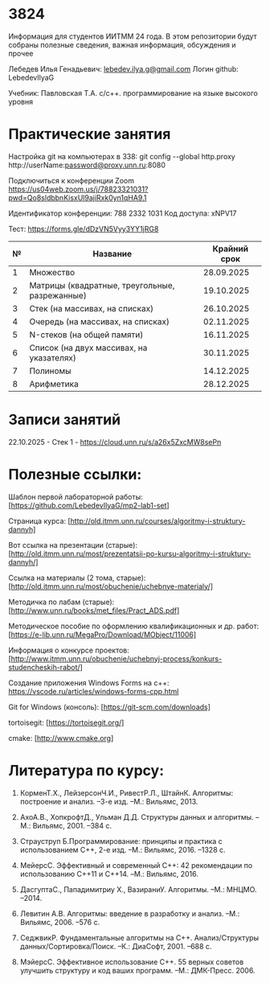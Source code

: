 # 3824
Информация для студентов ИИТММ 24 года.
В этом репозитории будут собраны полезные сведения, важная информация, обсуждения и прочее

Лебедев Илья Генадьевич: lebedev.ilya.g@gmail.com
Логин github: LebedevIlyaG 

Учебник:
Павловская Т.А. с/с++. программирование на языке высокого уровня

# Практические занятия

Настройка git на компьютерах в 338: git config --global http.proxy http://userName:password@proxy.unn.ru:8080

Подключиться к конференции Zoom
https://us04web.zoom.us/j/78823321031?pwd=Qo8sldbbnKisxUl9ajiRxk0yn1qHA9.1

Идентификатор конференции: 788 2332 1031
Код доступа: xNPV17

Тест: https://forms.gle/dDzVN5Vyy3YY1jRG8

|№|Название|Крайний срок|
|-------------|-------------|-------------|
|1|Множество|28.09.2025|
|2|Матрицы (квадратные, треугольные, разрежанные)|19.10.2025|
|3|Стек (на массивах, на списках)|26.10.2025|
|4|Очередь (на массивах, на списках)|02.11.2025|
|5|N-стеков (на общей памяти)|16.11.2025|
|6|Список (на двух массивах, на указателях)|30.11.2025|
|7|Полиномы|14.12.2025|
|8|Арифметика|28.12.2025|



# Записи занятий

22.10.2025 - Стек 1 - https://cloud.unn.ru/s/a26x5ZxcMW8sePn

# Полезные ссылки:

Шаблон первой лабораторной работы: [https://github.com/LebedevIlyaG/mp2-lab1-set]

Страница курса: [http://old.itmm.unn.ru/courses/algoritmy-i-struktury-dannyh]

Вот ссылка на презентации (старые): [http://old.itmm.unn.ru/most/prezentatsii-po-kursu-algoritmy-i-struktury-dannyh/]

Ссылка на материалы (2 тома, старые): [http://old.itmm.unn.ru/most/obuchenie/uchebnye-materialy/]

Методичка по лабам (старые): [http://www.unn.ru/books/met_files/Pract_ADS.pdf]


Методическое пособие по оформлению квалификационных и др. работ: [https://e-lib.unn.ru/MegaPro/Download/MObject/11006]
﻿


Информация о конкурсе проектов: [http://www.itmm.unn.ru/obuchenie/uchebnyj-process/konkurs-studencheskih-rabot/]

Создание приложения Windows Forms на c++: https://vscode.ru/articles/windows-forms-cpp.html

Git for Windows (консоль): [https://git-scm.com/downloads] 

tortoisegit: [https://tortoisegit.org/]

cmake: [http://www.cmake.org]


# Литература по курсу:

1. КорменТ.Х., ЛейзерсонЧ.И., РивестР.Л., ШтайнК. Алгоритмы: построение и анализ. –3-е изд. –М.: Вильямс, 2013.

2. АхоА.В., ХопкрофтД., Ульман Д.Д. Структуры данных и алгоритмы. –М.: Вильямс, 2001. –384 с.

3. Страуструп Б.Программирование: принципы и практика с использованием С++, 2-е изд. –М.: Вильямс, 2016. –1328 с.

4. МейерсС. Эффективный и современный С++: 42 рекомендации по использованию C++11 и C++14. –М.: Вильямс, 2016.

5. ДасгуптаС., Пападимитриу Х., ВазираниУ. Алгоритмы. –М.: МНЦМО. –2014.

6. Левитин А.В. Алгоритмы: введение в разработку и анализ. –М.: Вильямс, 2006. –576 с.

7. СеджвикР. Фундаментальные алгоритмы на С++. Анализ/Структуры данных/Сортировка/Поиск. –К.: ДиаСофт, 2001. –688 с.

8. МэйерсС. Эффективное использование C++. 55 верных советов улучшить структуру и код ваших программ. –М.: ДМК-Пресс. 2006.

